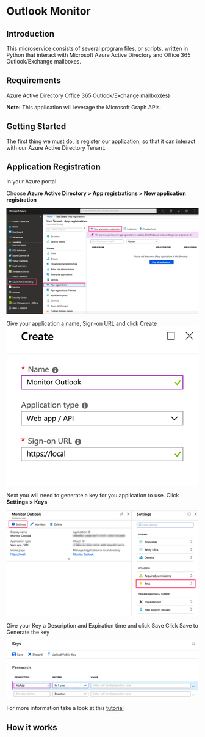 # Outlook Monitor

## Introduction

This microservice consists of several program files, or scripts, written in Python that interact 
with Microsoft Azure Active Directory and Office 365 Outlook/Exchange mailboxes.

## Requirements
Azure Active Directory
Office 365 Outlook/Exchange mailbox(es)

**Note:** This application will leverage the Microsoft Graph APIs.
## Getting Started
The first thing we must do, is register our application, so that it can interact with 
our Azure Active Directory Tenant.

## Application Registration

In your Azure portal

Choose **Azure Active Directory > App registrations > New application registration**

![APP REGISTRATION][logo1]

[logo1]: https://github.com/clintmann/exchange-monitor/blob/master/images/App_registration.gif "App Registration"
 
Give your application a name, Sign-on  URL and click Create
![CREATE APP][logo2]

[logo2]: https://github.com/clintmann/exchange-monitor/blob/master/images/Create_app.gif "Create App"
 
Next you will need to generate a key for you application to use. 
Click **Settings > Keys**

![GENERATE KEY][logo3]

[logo3]: https://github.com/clintmann/exchange-monitor/blob/master/images/Settings_generate_key.gif "Generate Key"

Give your Key a Description and Expiration time and click Save Click Save to Generate the key

![KEYS][logo4]

[logo4]: https://github.com/clintmann/exchange-monitor/blob/master/images/Keys.gif "Key"
 

For more information take a look at this [tutorial](https://docs.microsoft.com/en-us/azure/active-directory-b2c/tutorial-register-applications#register-a-web-app)
## How it works

